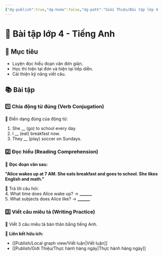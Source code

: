 ```yaml
---
{"dg-publish":true,"dg-home":false,"dg-path":"Giới Thiệu/Bài tập lớp 4.md","permalink":"/gioi-thieu/bai-tap-lop-4/","dgPassFrontmatter":true,"updated":"2025-02-02T10:09:00.903+07:00"}
---
```



# 📝 Bài tập lớp 4 - Tiếng Anh  

## 🎯 Mục tiêu  
- Luyện đọc hiểu đoạn văn đơn giản.  
- Học thì hiện tại đơn và hiện tại tiếp diễn.  
- Cải thiện kỹ năng viết câu.  

## 📚 Bài tập  

### **1️⃣ Chia động từ đúng (Verb Conjugation)**  
🔹 Điền dạng đúng của động từ:  

1. She __ (go) to school every day.  
2. I __ (eat) breakfast now.  
3. They __ (play) soccer on Sundays.  

### **2️⃣ Đọc hiểu (Reading Comprehension)**  
📖 **Đọc đoạn văn sau:**  

**"Alice wakes up at 7 AM. She eats breakfast and goes to school. She likes English and math."**  

🔹 Trả lời câu hỏi:  
4. What time does Alice wake up? → **______**  
5. What subjects does Alice like? → **______**  

### **3️⃣ Viết câu miêu tả (Writing Practice)**  
🔹 Viết 3 câu miêu tả bản thân bằng tiếng Anh.  

📌 **Liên kết hữu ích:**  
- [[Publish/Local graph view/Viết luận\|Viết luận]]  
- [[Publish/Giới Thiệu/Thực hành hàng ngày\|Thực hành hàng ngày]]  
